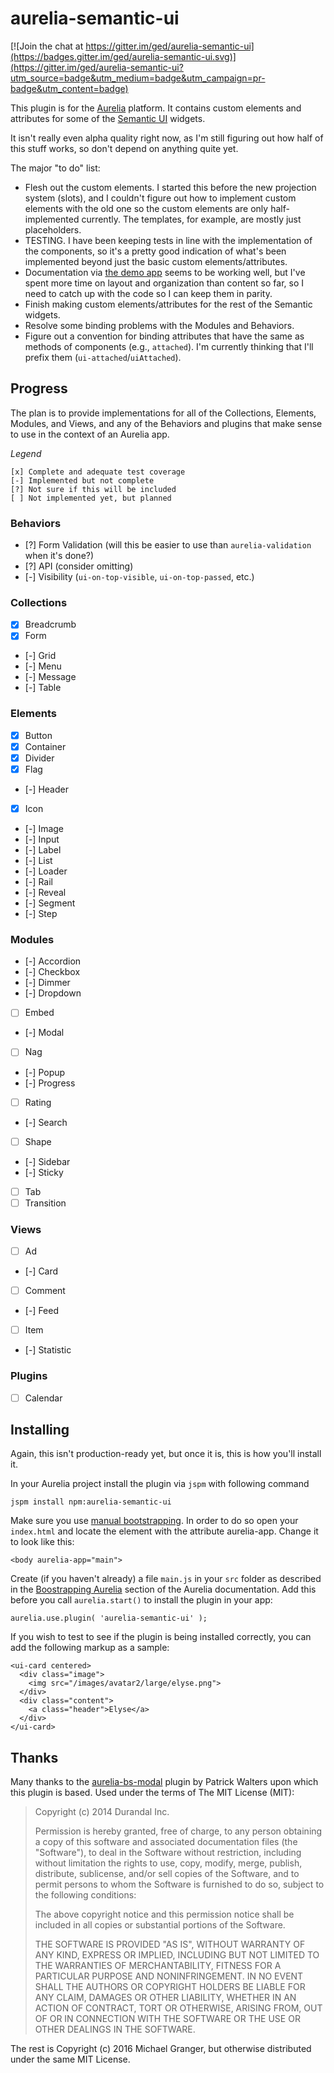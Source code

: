 # aurelia-semantic-ui

[![Join the chat at https://gitter.im/ged/aurelia-semantic-ui](https://badges.gitter.im/ged/aurelia-semantic-ui.svg)](https://gitter.im/ged/aurelia-semantic-ui?utm_source=badge&utm_medium=badge&utm_campaign=pr-badge&utm_content=badge)

This plugin is for the [Aurelia](http://www.aurelia.io/) platform. It contains custom elements and attributes for some of the [Semantic UI](http://semantic-ui.com/) widgets.

It isn't really even alpha quality right now, as I'm still figuring out how half of this stuff works, so don't depend on anything quite yet.

The major "to do" list:

* Flesh out the custom elements. I started this before the new projection system (slots), and I couldn't figure out how to implement custom elements with the old one so the custom elements are only half-implemented currently. The templates, for example, are mostly just placeholders.
* TESTING. I have been keeping tests in line with the implementation of the components, so it's a pretty good indication of what's been implemented beyond just the basic custom elements/attributes.
* Documentation via [the demo app](http://ged.github.io/aurelia-semantic-ui/demo.html) seems to be working well, but I've spent more time on layout and organization than content so far, so I need to catch up with the code so I can keep them in parity.
* Finish making custom elements/attributes for the rest of the Semantic widgets.
* Resolve some binding problems with the Modules and Behaviors. 
* Figure out a convention for binding attributes that have the same as methods of components (e.g., `attached`). I'm currently thinking that I'll prefix them (`ui-attached`/`uiAttached`).

## Progress

The plan is to provide implementations for all of the Collections, Elements, Modules, and Views, and any of the Behaviors and plugins that make sense to use in the context of an Aurelia app. 

*Legend*

    [x] Complete and adequate test coverage
    [-] Implemented but not complete
    [?] Not sure if this will be included
    [ ] Not implemented yet, but planned

### Behaviors

- [?] Form Validation (will this be easier to use than `aurelia-validation` when it's done?)
- [?] API (consider omitting)
- [-] Visibility (`ui-on-top-visible`, `ui-on-top-passed`, etc.)

### Collections

- [x] Breadcrumb
- [x] Form
- [-] Grid
- [-] Menu
- [-] Message
- [-] Table

### Elements

- [x] Button
- [x] Container
- [x] Divider
- [x] Flag
- [-] Header
- [x] Icon
- [-] Image
- [-] Input
- [-] Label
- [-] List
- [-] Loader
- [-] Rail
- [-] Reveal
- [-] Segment
- [-] Step

### Modules

- [-] Accordion
- [-] Checkbox
- [-] Dimmer
- [-] Dropdown
- [ ] Embed
- [-] Modal
- [ ] Nag
- [-] Popup
- [-] Progress
- [ ] Rating
- [-] Search
- [ ] Shape
- [-] Sidebar
- [-] Sticky
- [ ] Tab
- [ ] Transition

### Views

- [ ] Ad
- [-] Card
- [ ] Comment
- [-] Feed
- [ ] Item
- [-] Statistic

### Plugins

- [ ] Calendar


## Installing

Again, this isn't production-ready yet, but once it is, this is how you'll install it.

In your Aurelia project install the plugin via `jspm` with following command

    jspm install npm:aurelia-semantic-ui

Make sure you use [manual bootstrapping](http://aurelia.io/docs#startup-and-configuration). In order to do so open your `index.html` and locate the element with the attribute aurelia-app. Change it to look like this:

    <body aurelia-app="main">

Create (if you haven't already) a file `main.js` in your `src` folder as described in the [Boostrapping Aurelia](http://aurelia.io/docs.html#/aurelia/framework/1.0.0-beta.1.1.4/doc/article/app-configuration-and-startup) section of the Aurelia documentation. Add this before you call `aurelia.start()` to install the plugin in your app:

    aurelia.use.plugin( 'aurelia-semantic-ui' );


If you wish to test to see if the plugin is being installed correctly, you can add the following markup as a sample:

    <ui-card centered>
      <div class="image">
        <img src="/images/avatar2/large/elyse.png">
      </div>
      <div class="content">
        <a class="header">Elyse</a>
      </div>
    </ui-card>



## Thanks

Many thanks to the [aurelia-bs-modal](https://github.com/PWKad/aurelia-bs-modal) plugin by Patrick Walters upon which this plugin is based. Used under the terms of The MIT License (MIT):

> Copyright (c) 2014 Durandal Inc.
> 
> Permission is hereby granted, free of charge, to any person obtaining a copy
> of this software and associated documentation files (the "Software"), to deal
> in the Software without restriction, including without limitation the rights
> to use, copy, modify, merge, publish, distribute, sublicense, and/or sell
> copies of the Software, and to permit persons to whom the Software is
> furnished to do so, subject to the following conditions:
> 
> The above copyright notice and this permission notice shall be included in all
> copies or substantial portions of the Software.
> 
> THE SOFTWARE IS PROVIDED "AS IS", WITHOUT WARRANTY OF ANY KIND, EXPRESS OR
> IMPLIED, INCLUDING BUT NOT LIMITED TO THE WARRANTIES OF MERCHANTABILITY,
> FITNESS FOR A PARTICULAR PURPOSE AND NONINFRINGEMENT. IN NO EVENT SHALL THE
> AUTHORS OR COPYRIGHT HOLDERS BE LIABLE FOR ANY CLAIM, DAMAGES OR OTHER
> LIABILITY, WHETHER IN AN ACTION OF CONTRACT, TORT OR OTHERWISE, ARISING FROM,
> OUT OF OR IN CONNECTION WITH THE SOFTWARE OR THE USE OR OTHER DEALINGS IN THE
> SOFTWARE.

The rest is Copyright (c) 2016 Michael Granger, but otherwise distributed under the same MIT License.


